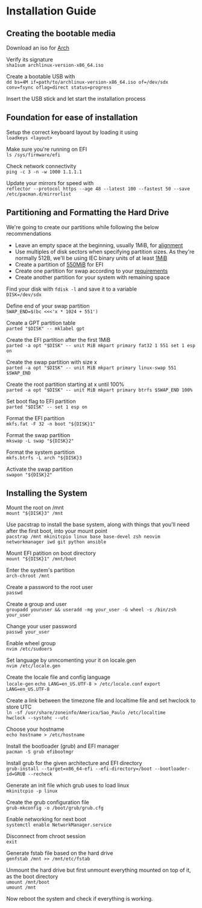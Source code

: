 # Installation Guide

## Creating the bootable media

Download an iso for [Arch](https://archlinux.org/download/)

Verify its signature<br />
`sha1sum archlinux-version-x86_64.iso`

Create a bootable USB with<br />
`dd bs=4M if=path/to/archlinux-version-x86_64.iso of=/dev/sdx conv=fsync oflag=direct status=progress`

Insert the USB stick and let start the installation process

## Foundation for ease of installation

Setup the correct keyboard layout by loading it using<br />
`loadkeys <layout>`

Make sure you're running on EFI<br />
`ls /sys/firmware/efi`

Check network connectivity<br />
`ping -c 3 -n -w 1000 1.1.1.1`

Update your mirrors for speed with<br />
`reflector --protocol https --age 48 --latest 100 --fastest 50 --save /etc/pacman.d/mirrorlist`

## Partitioning and Formatting the Hard Drive

We're going to create our partitions while following the below recommendations

- Leave an empty space at the beginning, usually 1MiB, for [alignment](https://rainbow.chard.org/2013/01/30/how-to-align-partitions-for-best-performance-using-parted/)
- Use multiples of disk sectors when specifying partition sizes. As they're normally 512B, we'll be using IEC binary units of at least [1MiB](https://wiki.archlinux.org/title/Parted#Rounding)
- Create a partition of [550MiB](https://superuser.com/a/1310938) for EFI
- Create one partition for swap according to your [requirements](https://itsfoss.com/swap-size/)
- Create another partition for your system with remaining space

Find your disk with `fdisk -l` and save it to a variable<br />
`DISK=/dev/sdx`

Define end of your swap partition<br />
`SWAP_END=$(bc <<<'x * 1024 + 551')`

Create a GPT partition table<br />
`parted "$DISK" -- mklabel gpt`

Create the EFI partition after the first 1MiB<br />
`parted -a opt "$DISK" -- unit MiB mkpart primary fat32 1 551 set 1 esp on`

Create the swap partition with size x<br />
`parted -a opt "$DISK" -- unit MiB mkpart primary linux-swap 551 $SWAP_END`

Create the root partition starting at x until 100%<br />
`parted -a opt "$DISK" -- unit MiB mkpart primary btrfs $SWAP_END 100%`

Set boot flag to EFI partition<br />
`parted "$DISK" -- set 1 esp on`

Format the EFI partition<br />
`mkfs.fat -F 32 -n boot "${DISK}1"`

Format the swap partition<br />
`mkswap -L swap "${DISK}2"`

Format the system partition<br />
`mkfs.btrfs -L arch "${DISK}3`

Activate the swap partition<br />
`swapon "${DISK}2"`

## Installing the System

Mount the root on /mnt<br />
`mount "${DISK}3" /mnt`

Use pacstrap to install the base system, along with things that you'll need after the first boot, into your mount point<br />
`pacstrap /mnt mkinitcpio linux base base-devel zsh neovim networkmanager iwd git python ansible`

Mount EFI patition on boot directory<br />
`mount "${DISK}1" /mnt/boot`

Enter the system's partition<br />
`arch-chroot /mnt`

Create a password to the root user<br />
`passwd`

Create a group and user<br />
`groupadd youruser && useradd -mg your_user -G wheel -s /bin/zsh your_user`

Change your user password<br />
`passwd your_user`

Enable wheel group<br />
`nvim /etc/sudoers`

Set language by unncomenting your it on locale.gen<br />
`nvim /etc/locale.gen`

Create the locale file and config language<br />
`locale-gen`
`echo LANG=en_US.UTF-8 > /etc/locale.conf`
`export LANG=en_US.UTF-8`

Create a link between the timezone file and localtime file and set hwclock to store UTC<br />
`ln -sf /usr/share/zoneinfo/America/Sao_Paulo /etc/localtime`<br />
`hwclock --systohc --utc`

Choose your hostname<br />
`echo hostname > /etc/hostname`

Install the bootloader (grub) and EFI manager<br />
`pacman -S grub efibootmgr`

Install grub for the given architecture and EFI directory<br />
`grub-install --target=x86_64-efi --efi-directory=/boot --bootloader-id=GRUB --recheck`

Generate an init file which grub uses to load linux<br />
`mkinitcpio -p linux`

Create the grub configuration file<br />
`grub-mkconfig -o /boot/grub/grub.cfg`

Enable networking for next boot<br />
`systemctl enable NetworkManager.service`

Disconnect from chroot session<br />
`exit`

Generate fstab file based on the hard drive<br />
`genfstab /mnt >> /mnt/etc/fstab`

Unmount the hard drive but first unmount everything mounted on top of it, as the boot
directory<br />
`umount /mnt/boot`<br />
`umount /mnt`

Now reboot the system and check if everything is working.
